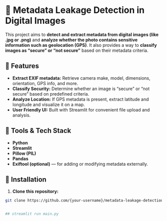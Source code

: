 # 🧐 Metadata Leakage Detection in Digital Images

This project aims to **detect and extract metadata from digital images (like .jpg or .png)** and **analyze whether the photo contains sensitive information such as geolocation (GPS)**. It also provides a way to **classify images as “secure” or “not secure”** based on their metadata criteria.

## 🔹 Features

- **Extract EXIF metadata:** Retrieve camera make, model, dimensions, orientation, GPS info, and more.
- **Classify Security:** Determine whether an image is “secure” or “not secure” based on predefined criteria.
- **Analyze Location:** If GPS metadata is present, extract latitude and longitude and visualize it on a map.
- **User Friendly UI:** Built with Streamlit for convenient file upload and analysis.

## 🔹 Tools & Tech Stack

- **Python**
- **Streamlit**
- **Pillow (PIL)**
- **Pandas**
- **Exiftool (optional)** — for adding or modifying metadata externally.

## 🔹 Installation

1. **Clone this repository:**

```bash
git clone https://github.com/{your-username}/metadata-leakage-detection.git


## streamlit run main.py
